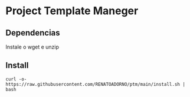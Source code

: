 # Project Template Maneger

## Dependencias
Instale o wget e unzip

## Install 
`curl -o- https://raw.githubusercontent.com/RENATOADORNO/ptm/main/install.sh | bash`
